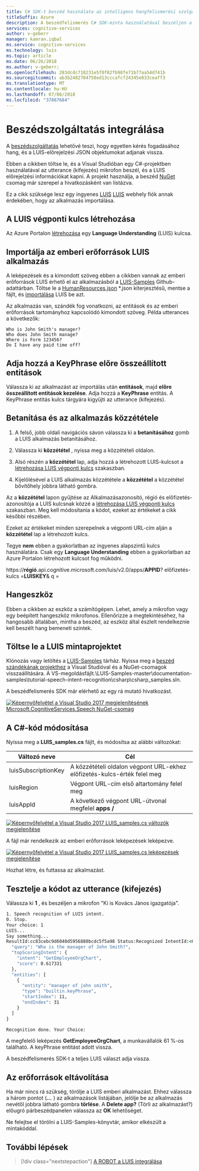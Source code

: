 ```yaml
---
title: C# SDK-t beszéd használata az intelligens hangfelismerési szolgáltatással – Azure |} A Microsoft Docs
titleSuffix: Azure
description: A beszédfelismerés C# SDK-minta használatával beszéljen a mikrofon és visszaadott LUIS szándékot és entitások előrejelzés beolvasása.
services: cognitive-services
author: v-geberr
manager: kamran.iqbal
ms.service: cognitive-services
ms.technology: luis
ms.topic: article
ms.date: 06/26/2018
ms.author: v-geberr;
ms.openlocfilehash: 283dcdc718231e5f0f82fb98fe71b77aa54d741b
ms.sourcegitcommit: ab3b2482704758ed13cccafcf24345e833ceaff3
ms.translationtype: MT
ms.contentlocale: hu-HU
ms.lasthandoff: 07/06/2018
ms.locfileid: "37867684"
---
```

# <a name="integrate-speech-service"></a>Beszédszolgáltatás integrálása
A [beszédszolgáltatás](https://docs.microsoft.com/azure/cognitive-services/Speech-Service/) lehetővé teszi, hogy egyetlen kérés fogadásához hang, és a LUIS-előrejelzési JSON objektumokat adjanak vissza.

Ebben a cikkben töltse le, és a Visual Studióban egy C#-projektben használatával az utterance (kifejezés) mikrofon beszél, és a LUIS előrejelzési információkat kapni. A projekt használja, a beszéd [NuGet](https://www.nuget.org/packages/Microsoft.CognitiveServices.Speech/) csomag már szerepel a hivatkozásként van listázva. 

Ez a cikk szüksége lesz egy ingyenes [LUIS] [ LUIS] webhely fiók annak érdekében, hogy az alkalmazás importálása.

## <a name="create-luis-endpoint-key"></a>A LUIS végponti kulcs létrehozása
Az Azure Portalon [létrehozása](luis-how-to-azure-subscription.md#create-luis-endpoint-key) egy **Language Understanding** (LUIS) kulcsa. 

## <a name="import-human-resources-luis-app"></a>Importálja az emberi erőforrások LUIS alkalmazás
A leképezések és a kimondott szöveg ebben a cikkben vannak az emberi erőforrások LUIS érhető el az alkalmazásból a [LUIS-Samples](https://github.com/Microsoft/LUIS-Samples) Github-adattárban. Töltse le a [HumanResources.json](https://github.com/Microsoft/LUIS-Samples/blob/master/documentation-samples/quickstarts/HumanResources.json) *.json kiterjesztésű, mentse a fájlt, és [importálása](create-new-app.md#import-new-app) LUIS be azt. 

Az alkalmazás van, szándék fog vonatkozni, az entitások és az emberi erőforrások tartományhoz kapcsolódó kimondott szöveg. Példa utterances a következők:

```
Who is John Smith's manager?
Who does John Smith manage?
Where is Form 123456?
Do I have any paid time off?
```

## <a name="add-keyphrase-prebuilt-entity"></a>Adja hozzá a KeyPhrase előre összeállított entitások
Válassza ki az alkalmazást az importálás után **entitások**, majd **előre összeállított entitások kezelése**. Adja hozzá a **KeyPhrase** entitás. A KeyPhrase entitás kulcs tárgyára kigyűjti az utterance (kifejezés).

## <a name="train-and-publish-the-app"></a>Betanítása és az alkalmazás közzététele
1. A felső, jobb oldali navigációs sávon válassza ki a **betanításához** gomb a LUIS alkalmazás betanításához.

2. Válassza ki **közzététel** , nyissa meg a közzétételi oldalon. 

3. Alsó részén a **közzététel** lap, adja hozzá a létrehozott LUIS-kulcsot a [létrehozása LUIS végponti kulcs](#create-luis-endpoint-key) szakaszban.

4. Kijelölésével a LUIS alkalmazás közzététele a **közzététel** a közzététel bővítőhely jobbra látható gombra. 

  Az a **közzététel** lapon gyűjtése az Alkalmazásazonosító, régió és előfizetés-azonosítója a LUIS kulcsnak közzé a [létrehozása LUIS végponti kulcs](#create-luis-endpoint-key) szakaszban. Meg kell módosítania a kódot, ezeket az értékeket a cikk későbbi részében. 

  Ezeket az értékeket minden szerepelnek a végponti URL-cím alján a **közzététel** lap a létrehozott kulcs. 
  
  Tegye **nem** ebben a gyakorlatban az ingyenes alapszintű kulcs használatára. Csak egy **Language Understanding** ebben a gyakorlatban az Azure Portalon létrehozott kulcsot fog működni. 

  https://**régió**.api.cognitive.microsoft.com/luis/v2.0/apps/**APPID**? előfizetés-kulcs =**LUISKEY**& q =

## <a name="audio-device"></a>Hangeszköz
Ebben a cikkben az eszköz a számítógépen. Lehet, amely a mikrofon vagy egy beépített hangeszköz mikrofonos. Ellenőrizze a megtekintéséhez, ha hangosabb általában, mintha a beszéd, az eszköz által észlelt rendelkeznie kell beszélt hang bemeneti szintek. 

## <a name="download-the-luis-sample-project"></a>Töltse le a LUIS mintaprojektet
 Klónozás vagy letöltés a [LUIS-Samples](https://github.com/Microsoft/LUIS-Samples) tárház. Nyissa meg a [beszéd szándékának projekthez](https://github.com/Microsoft/LUIS-Samples/tree/master/documentation-samples/tutorial-speech-intent-recognition) a Visual Studióval és a NuGet-csomagok visszaállítására. A VS-megoldásfájlt.\LUIS-Samples-master\documentation-samples\tutorial-speech-intent-recognition\csharp\csharp_samples.sln.

A beszédfelismerés SDK már elérhető az egy rá mutató hivatkozást. 

[![](./media/luis-tutorial-speech-to-intent/nuget-package.png "Képernyőfelvétel a Visual Studio 2017 megjelenítésének Microsoft.CognitiveServices.Speech NuGet-csomag")](./media/luis-tutorial-speech-to-intent/nuget-package.png#lightbox)

## <a name="modify-the-c-code"></a>A C#-kód módosítása
Nyissa meg a **LUIS_samples.cs** fájlt, és módosítsa az alábbi változókat:

|Változó neve|Cél|
|--|--|
|luisSubscriptionKey|A közzétételi oldalon végpont URL-ekhez előfizetés-kulcs-érték felel meg|
|luisRegion|Végpont URL-cím első altartomány felel meg|
|luisAppId|A következő végpont URL-útvonal megfelel **apps /**|

[![](./media/luis-tutorial-speech-to-intent/change-variables.png "Képernyőfelvétel a Visual Studio 2017 LUIS_samples.cs változók megjelenítése")](./media/luis-tutorial-speech-to-intent/change-variables.png#lightbox)

A fájl már rendelkezik az emberi erőforrások leképezések leképezve.

[![](./media/luis-tutorial-speech-to-intent/intents.png "Képernyőfelvétel a Visual Studio 2017 LUIS_samples.cs leképezések megjelenítése")](./media/luis-tutorial-speech-to-intent/intents.png#lightbox)

Hozhat létre, és futtassa az alkalmazást. 

## <a name="test-code-with-utterance"></a>Tesztelje a kódot az utterance (kifejezés)
Válassza ki **1** , és beszéljen a mikrofon "Ki is Kovács János igazgatója".

```cmd
1. Speech recognition of LUIS intent.
0. Stop.
Your choice: 1
LUIS...
Say something...
ResultId:cc83cebc9d6040d5956880bcdc5f5a98 Status:Recognized IntentId:<GetEmployeeOrgChart> Recognized text:<Who is the manager of John Smith?> Recognized Json:{"DisplayText":"Who is the manager of John Smith?","Duration":25700000,"Offset":9200000,"RecognitionStatus":"Success"}. LanguageUnderstandingJson:{
  "query": "Who is the manager of John Smith?",
  "topScoringIntent": {
    "intent": "GetEmployeeOrgChart",
    "score": 0.617331
  },
  "entities": [
    {
      "entity": "manager of john smith",
      "type": "builtin.keyPhrase",
      "startIndex": 11,
      "endIndex": 31
    }
  ]
}

Recognition done. Your Choice:

```

A megfelelő leképezés **GetEmployeeOrgChart**, a munkavállalók 61 %-os található. A keyPhrase entitást adott vissza. 

A beszédfelismerés SDK-t a teljes LUIS választ adja vissza. 

## <a name="clean-up-resources"></a>Az erőforrások eltávolítása
Ha már nincs rá szükség, törölje a LUIS emberi alkalmazást. Ehhez válassza a három pontot (***...*** ) az alkalmazások listájában, jelölje be az alkalmazás nevétől jobbra látható gombra **törlése**. A **Delete app?** (Törli az alkalmazást?) előugró párbeszédpanelen válassza az **OK** lehetőséget.

Ne felejtse el törölni a LUIS-Samples-könyvtár, amikor elkészült a mintakóddal.

## <a name="next-steps"></a>További lépések

> [!div class="nextstepaction"]
> [A ROBOT a LUIS integrálása](luis-csharp-tutorial-build-bot-framework-sample.md)

[LUIS]: https://docs.microsoft.com/azure/cognitive-services/luis/luis-reference-regions#luis-website
